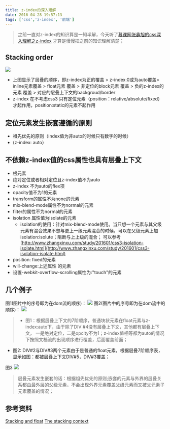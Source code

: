 ```yaml
---
title: z-index的深入理解
date: 2016-04-28 19:57:13
tags: ['css','z-index', '前端']
---
```

> 之前一直对z-index的知识算是一知半解，今天听了[慕课网张鑫旭的css深入理解之z-index](http://www.imooc.com/video/11624) 才算是慢慢把之前的知识理解清楚；

## Stacking order
![](/img/posts/context_order.png)<!--more-->
+ 上图显示了层叠的顺序，即z-index为正的覆盖 > z-index:0或为auto覆盖> inline元素覆盖 > float元素 覆盖 > 非定位的block元素 覆盖 > 负的z-index的元素 覆盖 > 对应的层叠上下文的backgroud/border
+ z-index 在不考虑css3 只有定位元素（position：relative/absolute/fixed）才起作用，position:static的元素不起作用

## 定位元素发生嵌套遵循的原则
 + 祖先优先的原则（index值为非auto的时候只有数字的时候）
 + (z-index: auto）

## 不依赖z-index值的css属性也具有层叠上下文
+ 根元素
+ 绝对定位或者相对定位且z-index值不为auto
+ z-index 不为auto的flex项
+ opacity值不为1的元素
+ transform的属性不为none的元素
+ mix-blend-mode属性不为normal的元素
+ filter的属性不为normal的元素
+ isolation 属性值为isolate的元素
  - isolation的使用：针对mix-blend-mode使用。当只想一个元素与其父级元素有混合效果不想与更上一级元素混合的时候，可以在父级元素上加isolation:isolute；阻断与上上级的混合；
  可以参考[http://www.zhangxinxu.com/study/201601/css3-isolation-isolate.html](http://www.zhangxinxu.com/study/201601/css3-isolation-isolate.html)
+ position: fixed的元素
+ will-change:上述属性  的元素
+ 设置-webkit-overflow-scrolling属性为:"touch"的元素

## 几个例子
图1(图片中的序号即为在dom流的顺序)：
![](/img/posts/stack-absolute.png)
图2(图片中的序号即为在dom流中的顺序)：
![](/img/posts/stacking-floating.png)
> + 图1：根据层叠上下文的7阶顺序，普通块状元素在float元素与z-index:auto下，由于除了DIV #4没有层叠上下文，其他都有层叠上下文，
一是绝对定位，二是opcity不为1；z-index值相等都为auto的情况下按照文档流的出现顺序进行覆盖，后面覆盖前面；
+ 图2: DIV#2与DIV#3两个元素由于是普通的float元素，根据层叠7阶顺序表，显示如图：都被层叠上下文DIV#5，DIV#3覆盖；

图3
![](/img/posts/stacking-orders.png)
> 层叠元素发生嵌套的话：根据祖先优先的原则;嵌套的元素与外界的层叠关系都由最外层的父级元素，不会出现外界元素覆盖父级元素而又被父元素子元素覆盖的情况；

## 参考资料
[Stacking and float](https://developer.mozilla.org/en-US/docs/Web/CSS/CSS_Positioning/Understanding_z_index/Stacking_and_float)
[The stacking context](https://developer.mozilla.org/en-US/docs/Web/CSS/CSS_Positioning/Understanding_z_index/The_stacking_context)
